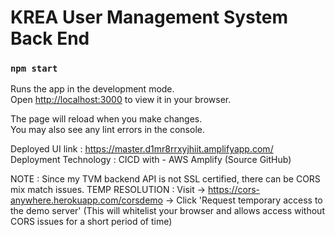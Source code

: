 # KREA User Management System Back End

### `npm start`

Runs the app in the development mode.\
Open [http://localhost:3000](http://localhost:3000) to view it in your browser.

The page will reload when you make changes.\
You may also see any lint errors in the console.

Deployed UI link : https://master.d1mr8rrxyjhiit.amplifyapp.com/
Deployment Technology : CICD with - AWS Amplify (Source GitHub)

NOTE : Since my TVM backend API is not SSL certified, there can be CORS mix match issues.
TEMP RESOLUTION : Visit -> https://cors-anywhere.herokuapp.com/corsdemo -> Click 'Request temporary access to the demo server' (This will whitelist your browser and allows access without CORS issues for a short period of time)
